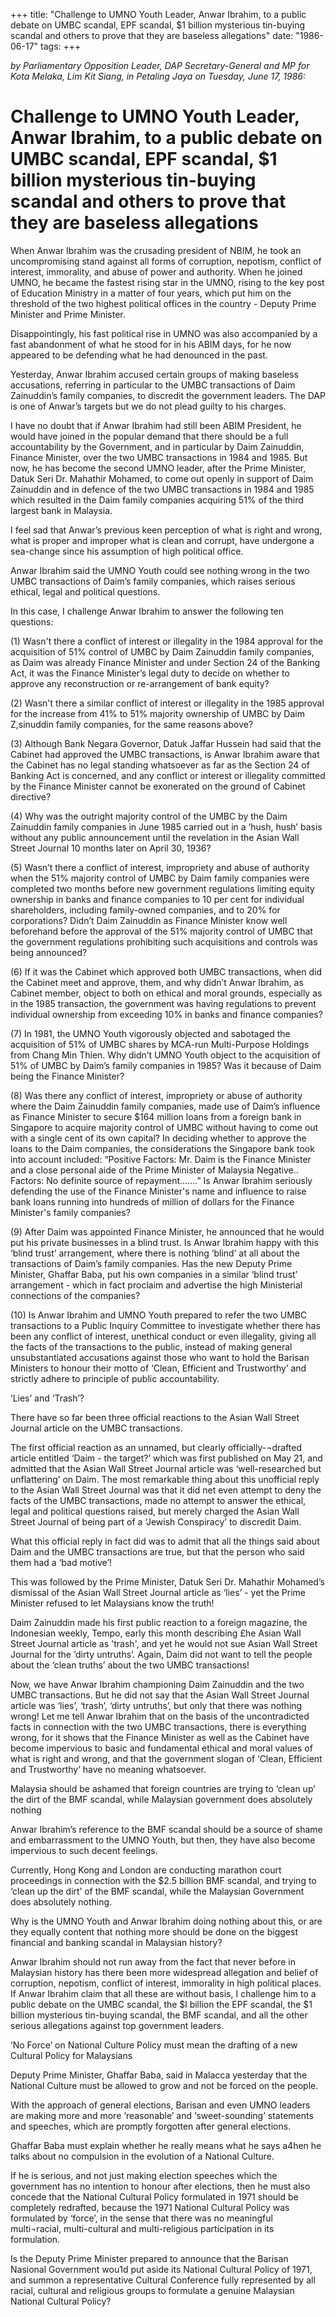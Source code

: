 +++ 
title: "Challenge to UMNO Youth Leader, Anwar Ibrahim, to a public debate on UMBC scandal, EPF scandal, $1 billion mysterious tin-buying scandal and others to prove that they are baseless allegations"
date: "1986-06-17"
tags:
+++

_by Parliamentary Opposition Leader, DAP Secretary-General and MP for Kota Melaka, Lim Kit Siang, in Petaling Jaya on Tuesday, June 17, 1986:_

# Challenge to UMNO Youth Leader, Anwar Ibrahim, to a public debate on UMBC scandal, EPF scandal, $1 billion mysterious tin-buying scandal and others to prove that they are baseless allegations

When Anwar Ibrahim was the crusading president of NBIM, he took an uncompromising stand against all forms of corruption, nepotism, conflict of interest, immorality, and abuse of power and authority. When he joined UMNO, he became the fastest rising star in the UMNO, rising to the key post of Education Ministry in a matter of four years, which put him on the threshold of the two highest political offices in the country - Deputy Prime Minister and Prime Minister.</u>

Disappointingly, his fast political rise in UMNO was also accompanied by a fast abandonment of what he stood for in his ABIM days, for he now appeared to be defending what he had denounced in the past.

Yesterday, Anwar Ibrahim accused certain groups of making baseless accusations, referring in particular to the UMBC transactions of Daim Zainuddin’s family companies, to discredit the government leaders. The DAP is one of Anwar’s targets but we do not plead guilty to his charges.

I have no doubt that if Anwar Ibrahim had still been ABIM President, he would have joined in the popular demand that there should be a full accountability by the Government, and in particular by Daim Zainuddin, Finance Minister, over the two UMBC transactions in 1984 and 1985. But now, he has become the second UMNO leader, after the Prime Minister, Datuk Seri Dr. Mahathir Mohamed, to come out openly in support of Daim Zainuddin and in defence of the two UMBC transactions in 1984 and 1985 which resulted in the Daim family companies acquiring 51% of the third largest bank in Malaysia.

I feel sad that Anwar’s previous keen perception of what is right and wrong, what is proper and improper what is clean and corrupt, have undergone a sea-change since his assumption of high political office.

Anwar Ibrahim said the UMNO Youth could see nothing wrong in the two UMBC transactions of Daim’s family companies, which raises serious ethical, legal and political questions.

In this case, I challenge Anwar Ibrahim to answer the following ten questions:

(1) Wasn't there a conflict of interest or illegality in the 1984 approval for the acquisition of 51% control of UMBC by Daim Zainuddin family companies, as Daim was already Finance Minister and under Section 24 of the Banking Act, it was the Finance Minister’s legal duty to decide on whether to approve any reconstruction or re-arrangement of bank equity?

(2) Wasn't there a similar conflict of interest or illegality in the 1985 approval for the increase from 41% to 51% majority ownership of UMBC by Daim Z,sinuddin family companies, for the same reasons above?

(3) Although Bank Negara Governor, Datuk Jaffar Hussein had said that the Cabinet had approved the UMBC transactions, is Anwar Ibrahim aware that the Cabinet has no legal standing whatsoever as far as the Section 24 of Banking Act is concerned, and any conflict or interest or illegality committed by the Finance Minister cannot be exonerated on the ground of Cabinet directive?

(4) Why was the outright majority control of the UMBC by the Daim Zainuddin family companies in June 1985 carried out in a ‘hush, hush’ basis without any public announcement until the revelation in the Asian Wall Street Journal 10 months later on April 30, 1936?

(5) Wasn’t there a conflict of interest, impropriety and abuse of authority when the 51% majority control of UMBC by Daim family companies were completed two months before new government regulations limiting equity ownership in banks and finance companies to 10 per cent for individual shareholders, including family-owned companies, and to 20% for corporations? Didn’t Daim Zainuddin as Finance Minister know well beforehand before the approval of the 51% majority control of UMBC that the government regulations prohibiting such acquisitions and controls was being announced?

(6) If it was the Cabinet which approved both UMBC transactions, when did the Cabinet meet and approve, them, and why didn’t Anwar Ibrahim, as Cabinet member, object to both on ethical and moral grounds, especially as in the 1985 transaction, the government was having regulations to prevent individual ownership from exceeding 10% in banks and finance companies?

(7) In 1981, the UMNO Youth vigorously objected and sabotaged the acquisition of 51% of UMBC shares by MCA-run Multi-Purpose Holdings from Chang Min Thien. Why didn’t UMNO Youth object to the acquisition of 51% of UMBC by Daim’s family companies in 1985? Was it because of Daim being the Finance Minister?

(8) Was there any conflict of interest, impropriety or abuse of authority where the Daim Zainuddin family companies, made use of Daim’s influence as Finance Minister to secure $164 million loans from a foreign bank in Singapore to acquire majority control of UMBC without having to come out with a single cent of its own capital? In deciding whether to approve the loans to the Daim companies, the considerations the Singapore bank took into account included: “Positive Factors: Mr. Daim is the Finance Minister and a close personal aide of the Prime Minister of Malaysia Negative.. Factors: No definite source of repayment…….” Is Anwar Ibrahim seriously defending the use of the Finance Minister's name and influence to raise bank loans running into hundreds of million of dollars for the Finance Minister's family companies?

(9) After Daim was appointed Finance Minister, he announced that he would put his private businesses in a blind trust. Is Anwar Ibrahim happy with this ‘blind trust’ arrangement, where there is nothing ‘blind’ at all about the transactions of Daim’s family companies. Has the new Deputy Prime Minister, Ghaffar Baba, put his own companies in a similar ‘blind trust’ arrangement - which in fact proclaim and advertise the high Ministerial connections of the companies?

(10) Is Anwar Ibrahim and UMNO Youth prepared to refer the two UMBC transactions to a Public Inquiry Committee to investigate whether there has been any conflict of interest, unethical conduct or even illegality, giving all the facts of the transactions to the public, instead of making general unsubstantiated accusations against those who want to hold the Barisan Ministers to honour their motto of ‘Clean, Efficient and Trustworthy’ and strictly adhere to principle of public accountability.

‘Lies’ and ‘Trash’?

There have so far been three official reactions to the Asian Wall Street Journal article on the UMBC transactions.

The first official reaction as an unnamed, but clearly officially-¬drafted article entitled ‘Daim - the target?’ which was first published on May 21, and admitted that the Asian Wall Street Journal article was ‘well-researched but unflattering’ on Daim. The most remarkable thing about this unofficial reply to the Asian Wall Street Journal was that it did net even attempt to deny the facts of the UMBC transactions, made no attempt to answer the ethical, legal and political questions raised, but merely charged the Asian Wall Street Journal of being part of a ‘Jewish Conspiracy’ to discredit Daim.

What this official reply in fact did was to admit that all the things said about Daim and the UMBC transactions are true, but that the person who said them had a ‘bad motive’!

This was followed by the Prime Minister, Datuk Seri Dr. Mahathir Mohamed’s dismissal of the Asian Wall Street Journal article as ‘lies’ - yet the Prime Minister refused to let Malaysians know the truth!

Daim Zainuddin made his first public reaction to a foreign magazine, the Indonesian weekly, Tempo, early this month describing £he Asian Wall Street Journal article as 'trash', and yet he would not sue Asian Wall Street Journal for the ‘dirty untruths’. Again, Daim did not want to tell the people about the ‘clean truths’ about the two UMBC transactions!

Now, we have Anwar Ibrahim championing Daim Zainuddin and the two UMBC transactions. But he did not say that the Asian Wall Street Journal article was ‘lies’, ‘trash’, ‘dirty untruths’, but only that there was nothing wrong! Let me tell Anwar Ibrahim that on the basis of the uncontradicted facts in connection with the two UMBC transactions, there is everything wrong, for it shows that the Finance Minister as well as the Cabinet have become impervious to basic and fundamental ethical and moral values of what is right and wrong, and that the government slogan of ‘Clean, Efficient and Trustworthy’ have no meaning whatsoever.

Malaysia should be ashamed that foreign countries are trying to ‘clean up’ the dirt of the BMF scandal, while Malaysian government does absolutely nothing

Anwar Ibrahim’s reference to the BMF scandal should be a source of shame and embarrassment to the UMNO Youth, but then, they have also become impervious to such decent feelings.

Currently, Hong Kong and London are conducting marathon court proceedings in connection with the $2.5 billion BMF scandal, and trying to ‘clean up the dirt’ of the BMF scandal, while the Malaysian Government does absolutely nothing.

Why is the UMNO Youth and Anwar Ibrahim doing nothing about this, or are they equally content that nothing more should be done on the biggest financial and banking scandal in Malaysian history?

Anwar Ibrahim should not run away from the fact that never before in Malaysian history has there been more widespread allegation and belief of corruption, nepotism, conflict of interest, immorality in high political places. If Anwar Ibrahim claim that all these are without basis, I challenge him to a public debate on the UMBC scandal, the $l billion the EPF scandal, the $1 billion mysterious tin-buying scandal, the BMF scandal, and all the other serious allegations against top government leaders.

‘No Force’ on National Culture Policy must mean the drafting of a new Cultural Policy for Malaysians

Deputy Prime Minister, Ghaffar Baba, said in Malacca yesterday that the National Culture must be allowed to grow and not be forced on the people.

With the approach of general elections, Barisan and even UMNO leaders are making more and more ‘reasonable’ and ‘sweet-sounding’ statements and speeches, which are promptly forgotten after general elections.

Ghaffar Baba must explain whether he really means what he says a4hen he talks about no compulsion in the evolution of a National Culture.

If he is serious, and not just making election speeches which the government has no intention to honour after elections, then he must also concede that the National Cultural Policy formulated in 1971 should be completely redrafted, because the 1971 National Cultural Policy was formulated by ‘force’, in the sense that there was no meaningful multi¬racial, multi-cultural and multi-religious participation in its formulation.

Is the Deputy Prime Minister prepared to announce that the Barisan Nasional Government wou1d put aside its National Cultural Policy of 1971, and summon a representative Cultural Conference fully represented by all racial, cultural and religious groups to formulate a genuine Malaysian National Cultural Policy?
 

